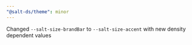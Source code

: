```yaml
---
"@salt-ds/theme": minor
---
```


Changed `--salt-size-brandBar` to `--salt-size-accent` with new density dependent values
